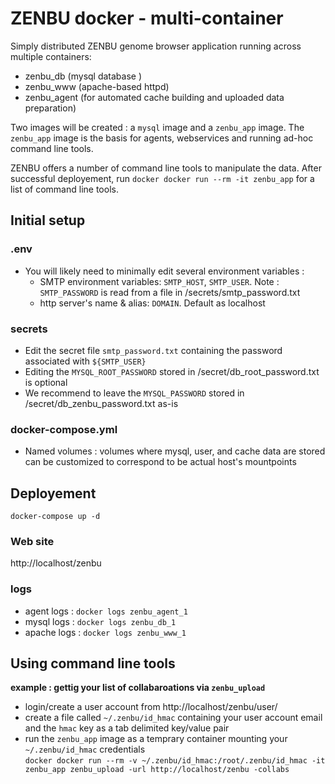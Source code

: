 # ZENBU docker - multi-container 

Simply distributed ZENBU genome browser application running across multiple containers:
- zenbu_db (mysql database )
- zenbu_www (apache-based httpd)
- zenbu_agent (for automated cache building and uploaded data preparation)

Two images will be created : a `mysql` image and a `zenbu_app` image. 
The `zenbu_app` image is the basis for agents, webservices and running ad-hoc command line tools.

ZENBU offers a number of command line tools to manipulate the data.
After successful deployement, run `docker docker run --rm -it zenbu_app` for a list of command line tools.

## Initial setup
### .env
- You will likely need to minimally edit several environment variables :
   - SMTP environment variables: `SMTP_HOST`, `SMTP_USER`.  Note : `SMTP_PASSWORD` is read from a file in /secrets/smtp_password.txt
   - http server's name & alias: `DOMAIN`. Default as localhost

### secrets
- Edit the secret file `smtp_password.txt` containing the password associated with `${SMTP_USER}` 
- Editing the `MYSQL_ROOT_PASSWORD` stored in /secret/db_root_password.txt is optional
- We recommend to leave the `MYSQL_PASSWORD` stored in /secret/db_zenbu_password.txt as-is

### docker-compose.yml
- Named volumes : volumes where mysql, user, and cache data are stored can be customized to correspond to be actual host's mountpoints

## Deployement
`docker-compose up -d`

### Web site
http://localhost/zenbu

### logs
- agent logs : `docker logs zenbu_agent_1`
- mysql logs : `docker logs zenbu_db_1`
- apache logs : `docker logs zenbu_www_1`

## Using command line tools

**example : gettig your list of collabaroations via `zenbu_upload`**
- login/create a user account from http://localhost/zenbu/user/ 
- create a file called `~/.zenbu/id_hmac` containing your user account email and the `hmac` key as a tab delimited key/value pair
- run the `zenbu_app` image as a temprary container mounting your `~/.zenbu/id_hmac` credentials  
`docker docker run --rm -v ~/.zenbu/id_hmac:/root/.zenbu/id_hmac -it zenbu_app zenbu_upload -url http://localhost/zenbu -collabs`


